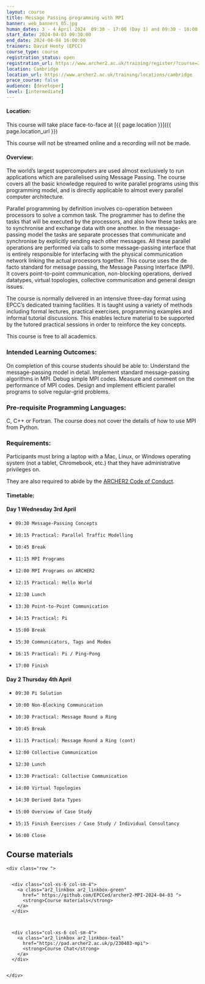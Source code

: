```yaml
---
layout: course
title: Message Passing programming with MPI
banner: web_banners_05.jpg 
human_dates: 3 - 4 April 2024  09:30 - 17:00 (Day 1) and 09:30 - 16:00 (Day 2) 
start_date: 2024-04-03 09:30:00
end_date: 2024-04-04 16:00:00
trainers: David Henty (EPCC)
course_type: course
registration_status: open
registration_url: https://www.archer2.ac.uk/training/register/?course=240403-mpi
location: Cambridge
location_url: https://www.archer2.ac.uk/training/locations/cambridge
prace_course: false
audience: [developer]
level: [intermediate]
---
```


#### Location:

This course will take place face-to-face at  [{{ page.location }}]({{ page.location_url }})

This course will not be streamed online and a recording will not be made.

#### Overview:

The world’s largest supercomputers are used almost exclusively to run applications which are parallelised using Message Passing. The course covers all the basic knowledge required to write parallel programs using this programming model, and is directly applicable to almost every parallel computer architecture.

Parallel programming by definition involves co-operation between processors to solve a common task. The programmer has to define the tasks that will be executed by the processors, and also how these tasks are to synchronise and exchange data with one another. In the message-passing model the tasks are separate processes that communicate and synchronise by explicitly sending each other messages. All these parallel operations are performed via calls to some message-passing interface that is entirely responsible for interfacing with the physical communication network linking the actual processors together. This course uses the de facto standard for message passing, the Message Passing Interface (MPI). It covers point-to-point communication, non-blocking operations, derived datatypes, virtual topologies, collective communication and general design issues.

The course is normally delivered in an intensive three-day format using EPCC’s dedicated training facilities. It is taught using a variety of methods including formal lectures, practical exercises, programming examples and informal tutorial discussions. This enables lecture material to be supported by the tutored practical sessions in order to reinforce the key concepts.

This course is free to all academics.

### Intended Learning Outcomes:

On completion of this course students should be able to: Understand the message-passing model in detail. Implement standard message-passing algorithms in MPI. Debug simple MPI codes. Measure and comment on the performance of MPI codes. Design and implement efficient parallel programs to solve regular-grid problems.

### Pre-requisite Programming Languages:

C, C++ or Fortran. The course does not cover the details of how to use MPI from Python.

### Requirements:

Participants must bring a laptop with a Mac, Linux, or Windows operating system (not a tablet, Chromebook, etc.) that they have administrative privileges on.

They are also required to abide by the [ARCHER2  Code of Conduct](../../../about/policies/code-of-conduct.html). 


#### Timetable:


<h4 id="day-1-wednesday-3rd-april">Day 1 Wednesday 3rd April</h4>


-     09:30 Message-Passing Concepts
-     10:15 Practical: Parallel Traffic Modelling
-     10:45 Break
-     11:15 MPI Programs
-     12:00 MPI Programs on ARCHER2
-     12:15 Practical: Hello World
-     12:30 Lunch
-     13:30 Point-to-Point Communication
-     14:15 Practical: Pi
-     15:00 Break
-     15:30 Communicators, Tags and Modes
-     16:15 Practical: Pi / Ping-Pong
-     17:00 Finish 



<h4 id="day-2-thursday-4th-april">Day 2 Thursday 4th April</h4>

-     09:30 Pi Solution
-     10:00 Non-Blocking Communication
-     10:30 Practical: Message Round a Ring
-     10:45 Break
-     11:15 Practical: Message Round a Ring (cont)
-     12:00 Collective Communication
-     12:30 Lunch
-     13:30 Practical: Collective Communication
-     14:00 Virtual Topologies
-     14:30 Derived Data Types
-     15:00 Overview of Case Study
-     15:15 Finish Exercises / Case Study / Individual Consultancy
-     16:00 Close






<section id="service">



<h2><a name="materials">Course materials</a></h2>



    <div class="row ">	

		
      <div class="col-xs-6 col-sm-4">
        <a class="ar2_linkbox ar2_linkbox-green" 
          href=" https://github.com/EPCCed/archer2-MPI-2024-04-03 ">
          <strong>Course materials</strong>         
        </a>
      </div>


 
      <div class="col-xs-6 col-sm-4">
        <a class="ar2_linkbox ar2_linkbox-teal" 
          href="https://pad.archer2.ac.uk/p/230403-mpi">
          <strong>Course Chat</strong>       
        </a>
      </div>
		

 	</div>
		
		
				


<!-- 		
<h2><a name="videos">Videos</a></h2>

<h3>Session 1</h3>

<div>
	<iframe title="Video" width="560" height="315" src="https://www.youtube.com/embed/xxxxxxxxxxx" frameborder="0" allow="accelerometer; autoplay; encrypted-media; gyroscope; picture-in-picture" allowfullscreen></iframe>
</div>

 -->



<!-- 


<h2><a name="feedback">Feedback</a></h2>


    <div class="row ">	

      <div class="col-xs-6 col-sm-4">
        <a class="ar2_linkbox ar2_linkbox-teal" 

           href="../../feedback/?course=230222-mpi" 
  

		>
          <strong>Feedback</strong><br/>
          Please let us know what was great about this course and anything we can improve
        </a>
      </div>
    </div>
		
-->		

 
</section>


